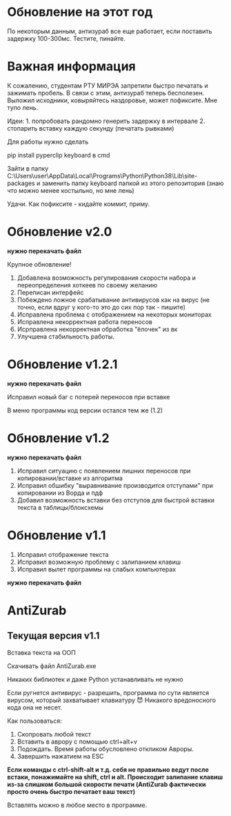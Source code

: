 # Обновление на этот год

По некоторым данным, антизураб все еще работает, если поставить задержку 100-300мс. Тестите, пинайте.


# Важная информация

К сожалению, студентам РТУ МИРЭА запретили быстро печатать и зажимать пробель. В связи с этим, антизураб теперь бесполезен. Выложил исходники, ковыряйтесь наздоровье, может пофиксите. Мне тупо лень.

Идеи:
    1. попробовать рандомно генерить задержку в интервале
    2. стопарить вставку каждую секунду (печатать рывками)
    
Для работы нужно сделать

pip install pyperclip keyboard в cmd

Зайти в папку C:\Users\user\AppData\Local\Programs\Python\Python38\Lib\site-packages и заменить папку keyboard папкой из этого репозитория 
(знаю что можно менее костыльно, но мне лень)

Удачи. Как пофиксите - кидайте коммит, приму.


# Обновление v2.0

**нужно перекачать файл**

Крупное обновление!

1. Добавлена возможность регулирования скорости набора и переопределения хоткеев по своему желанию
2. Переписан интерфейс
3. Побеждено ложное срабатывание антивирусов как на вирус (не точно, если вдруг у кого-то это до сих пор так - пишите)
4. Исправлена проблема с отображением на некоторых мониторах
5. Исправлена некорректная работа переносов
6. Исрправлена некорректная обработка "ёлочек" из вк
7. Улучшена стабильность работы.

# Обновление v1.2.1

**нужно перекачать файл**

Исправил новый баг с потерей переносов при вставке

В меню программы код версии остался тем же (1.2)

# Обновление v1.2

**нужно перекачать файл**

1. Исправил ситуацию с появлением лишних переносов при копировании/вставке из алгоритма
2. Исправил обшибку "выравнивание производится отступами" при копировании из Ворда и пдф
3. Добавил возможность вставки без отступов для быстрой вставки текста в таблицы/блоксхемы

# Обновление v1.1

1. Исправил отображение текста
2. Исправил возможную проблему с залипанием клавиш
3. Исправил вылет программы на слабых компьютерах

**нужно перекачать файл**


# AntiZurab

## Текущая версия v1.1

Вставка текста на ООП

Скачивать файл AntiZurab.exe

Никаких библиотек и даже Python устанавливать не нужно

Если ругнется антивирус - разрешить, программа по сути является вирусом, который захватывает клавиатуру 😈
Никакого вредоносного кода она не несет.

Как пользоваться:
1. Скопровать любой текст
2. Вставить в аврору с помощью ctrl+alt+v
3. Подождать. Время работы обусловлено откликом Авроры.
4. Завершить нажатием на ESC
    
**Если команды с ctrl-shift-alt и т.д. себя не правильно ведут после встаки, понажимайте на shift, ctrl и alt. Происходит залипание клавиш из-за слишком большой скорости печати (AntiZurab фактически просто очень быстро печатает ваш текст)**

Вставлять можно в любое место в программе.

